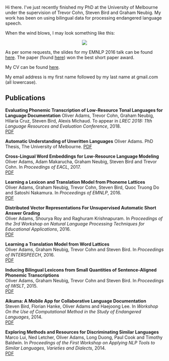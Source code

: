 Hi there. I've just recently finished my PhD at the University of Melbourne under the supervision of Trevor Cohn, Steven Bird and Graham Neubig.
My work has been on using bilingual data for processing endangered language speech.

When the wind blows, I may look something like this:
<div style="text-align:center"><img src ="https://oadams.github.io/wind_small.jpg" /></div>

As per some requests, the slides for my EMNLP 2016 talk can be found [here](https://oadams.github.io/emnlp16_slides.pdf).
The paper (found [here](https://oadams.github.io/papers/emnlp2016.pdf)) won the best short paper award.

My CV can be found [here](https://oadams.github.io/cv.pdf).

My email address is my first name followed by my last name at gmail.com (all lowercase).

## Publications

**Evaluating Phonemic Transcription of Low-Resource Tonal Languages for Language Documentation**
Oliver Adams, Trevor Cohn, Graham Neubig, Hilaria Cruz, Steven Bird, Alexis Michaud. 
To appear in *LREC 2018: 11th Language Resources and Evaluation Conference*, 2018.  
[PDF](https://halshs.archives-ouvertes.fr/halshs-01709648v4/document)

**Automatic Understanding of Unwritten Languages**
Oliver Adams.
PhD Thesis, The University of Melbourne.
[PDF](https://minerva-access.unimelb.edu.au/bitstream/handle/11343/210811/thesis.pdf?sequence=1&isAllowed=y)

**Cross-Lingual Word Embeddings for Low-Resource Language Modeling**  
Oliver Adams, Adam Makarucha, Graham Neubig, Steven Bird and Trevor Cohn. 
In *Proceedings of EACL*, 2017.  
[PDF](https://oadams.github.io/papers/eacl2017.pdf)

**Learning a Lexicon and Translation Model from Phoneme Lattices**  
Oliver Adams, Graham Neubig, Trevor Cohn, Steven Bird, Quoc Truong Do and Satoshi Nakamura.
In *Proceedings of EMNLP*, 2016.  
[PDF](https://oadams.github.io/papers/emnlp2016.pdf)

**Distributed Vector Representations For Unsupervised Automatic Short Answer Grading**  
Oliver Adams, Shourya Roy and Raghuram Krishnapuram.
In *Proceedings of the 3rd Workshop on Natural Language Processing Techniques
for Educational Applications*, 2016.  
[PDF](http://www.aclweb.org/anthology/W/W16/W16-49.pdf)

**Learning a Translation Model from Word Lattices**  
Oliver Adams, Graham Neubig, Trevor Cohn and Steven Bird.
In *Proceedings of INTERSPEECH*, 2016.  
[PDF](http://people.eng.unimelb.edu.au/tcohn/papers/adams16is.pdf)

**Inducing Bilingual Lexicons from Small Quantities of Sentence-Aligned Phonemic
Transcriptions**  
Oliver Adams, Graham Neubig, Trevor Cohn and Steven Bird.
In *Proceedings of IWSLT*, 2015.  
[PDF](http://workshop2015.iwslt.org/downloads/proceeding.pdf)

**Aikuma: A Mobile App for Collaborative Language Documentation**  
Steven Bird, Florian Hanke, Oliver Adams and Haejoong Lee.
In *Workshop On the Use of Computational Method in the Study of Endangered
Languages*, 2014.  
[PDF](http://aclweb.org/anthology/W14-2201.pdf)

**Exploring Methods and Resources for Discriminating Similar Languages**  
Marco Lui, Ned Letcher, Oliver Adams, Long Duong, Paul Cook and Timothy Baldwin.
In *Proceedings of the First Workshop on Applying NLP Tools to Similar
Languages, Varieties and Dialects*, 2014.  
[PDF](http://anthology.aclweb.org/W/W14/W14-53.pdf)

